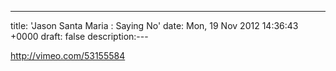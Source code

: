 ---
title: 'Jason Santa Maria : Saying No'
date: Mon, 19 Nov 2012 14:36:43 +0000
draft: false
description:---

http://vimeo.com/53155584